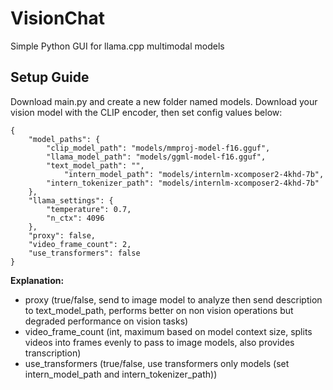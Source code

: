 # VisionChat
Simple Python GUI for llama.cpp multimodal models 

## Setup Guide

Download main.py and create a new folder named models. Download your vision model with the CLIP encoder, then set config values below:
```
{
    "model_paths": {
        "clip_model_path": "models/mmproj-model-f16.gguf",
        "llama_model_path": "models/ggml-model-f16.gguf",
        "text_model_path": "",
		    "intern_model_path": "models/internlm-xcomposer2-4khd-7b",
        "intern_tokenizer_path": "models/internlm-xcomposer2-4khd-7b"
    },
    "llama_settings": {
        "temperature": 0.7,
        "n_ctx": 4096
    },
    "proxy": false,
	"video_frame_count": 2,
	"use_transformers": false
}
```
**Explanation:**
- proxy (true/false, send to image model to analyze then send description to text_model_path, performs better on non vision operations but degraded performance on vision tasks)
- video_frame_count (int, maximum based on model context size, splits videos into frames evenly to pass to image models, also provides transcription)
- use_transformers (true/false, use transformers only models (set intern_model_path and intern_tokenizer_path))
